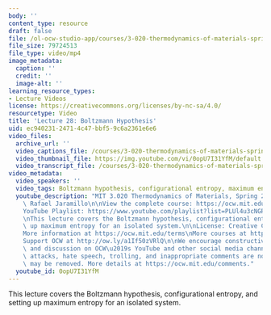```yaml
---
body: ''
content_type: resource
draft: false
file: /ol-ocw-studio-app/courses/3-020-thermodynamics-of-materials-spring-2021/mit3_020s21_lecture_28_1080p_360p_16_9.mp4
file_size: 79724513
file_type: video/mp4
image_metadata:
  caption: ''
  credit: ''
  image-alt: ''
learning_resource_types:
- Lecture Videos
license: https://creativecommons.org/licenses/by-nc-sa/4.0/
resourcetype: Video
title: 'Lecture 28: Boltzmann Hypothesis'
uid: ec940231-2471-4c47-bbf5-9c6a2361e6e6
video_files:
  archive_url: ''
  video_captions_file: /courses/3-020-thermodynamics-of-materials-spring-2021/1UcmzzIIKJ3Rurzmj3uG15fcvbxMxeO8N_transcript.webvtt
  video_thumbnail_file: https://img.youtube.com/vi/0opU7I31YfM/default.jpg
  video_transcript_file: /courses/3-020-thermodynamics-of-materials-spring-2021/1UcmzzIIKJ3Rurzmj3uG15fcvbxMxeO8N_transcript.pdf
video_metadata:
  video_speakers: ''
  video_tags: Boltzmann hypothesis, configurational entropy, maximum entropy
  youtube_description: "MIT 3.020 Thermodynamics of Materials, Spring 2021\nInstructor:\
    \ Rafael Jaramillo\n\nView the complete course: https://ocw.mit.edu/courses/3-020-thermodynamics-of-materials-spring-2021/\n\
    YouTube Playlist: https://www.youtube.com/playlist?list=PLUl4u3cNGP61g-yRbJz4ghFPJLiok1HxX\n\
    \nThis lecture covers the Boltzmann hypothesis, configurational entropy, and setting\
    \ up maximum entropy for an isolated system.\n\nLicense: Creative Commons BY-NC-SA\n\
    More information at https://ocw.mit.edu/terms\nMore courses at https://ocw.mit.edu\n\
    Support OCW at http://ow.ly/a1If50zVRlQ\n\nWe encourage constructive comments\
    \ and discussion on OCW\u2019s YouTube and other social media channels. Personal\
    \ attacks, hate speech, trolling, and inappropriate comments are not allowed and\
    \ may be removed. More details at https://ocw.mit.edu/comments."
  youtube_id: 0opU7I31YfM
---
```

This lecture covers the Boltzmann hypothesis, configurational entropy, and setting up maximum entropy for an isolated system.